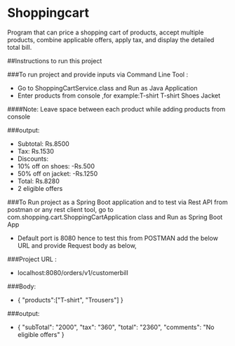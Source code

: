 # Shoppingcart
Program that can price a shopping cart of products, accept multiple products, combine applicable offers, apply tax, and display the detailed total bill.

##Instructions to run this project

###To run project and provide inputs via Command Line Tool :

* Go to ShoppingCartService.class and Run as Java Application
* Enter products from console ,for example:T-shirt T-shirt Shoes Jacket

####Note: Leave space between each product while adding products from console

###output:

* Subtotal: Rs.8500
* Tax: Rs.1530
* Discounts:
* 10% off on shoes: -Rs.500
* 50% off on jacket: -Rs.1250
* Total: Rs.8280
* 2 eligible offers


###To Run project as a Spring Boot application and to test via Rest API from postman or any rest client tool, go to com.shopping.cart.ShoppingCartApplication class and Run as Spring Boot App

* Default port is 8080 hence to test this from POSTMAN add the below URL and provide Request body as below,

###Project URL :

* localhost:8080/orders/v1/customerbill

###Body:

* {
    "products":["T-shirt", "Trousers"]
}

###output:

* {
    "subTotal": "2000",
    "tax": "360",
    "total": "2360",
    "comments": "No eligible offers"
}

